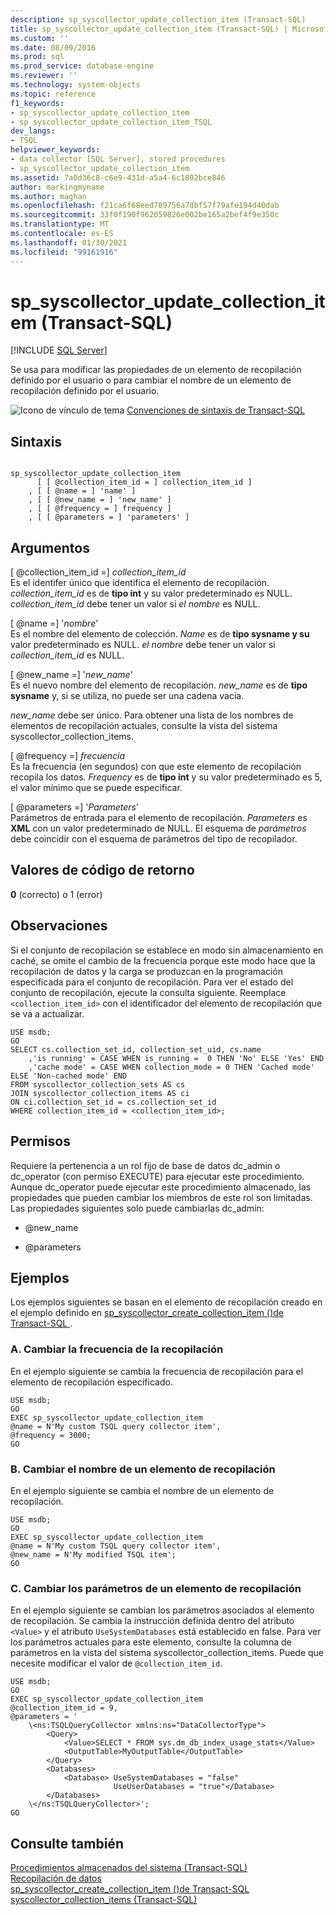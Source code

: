 ```yaml
---
description: sp_syscollector_update_collection_item (Transact-SQL)
title: sp_syscollector_update_collection_item (Transact-SQL) | Microsoft Docs
ms.custom: ''
ms.date: 08/09/2016
ms.prod: sql
ms.prod_service: database-engine
ms.reviewer: ''
ms.technology: system-objects
ms.topic: reference
f1_keywords:
- sp_syscollector_update_collection_item
- sp_syscollector_update_collection_item_TSQL
dev_langs:
- TSQL
helpviewer_keywords:
- data collector [SQL Server], stored procedures
- sp_syscollector_update_collection_item
ms.assetid: 7a0d36c8-c6e9-431d-a5a4-6c1802bce846
author: markingmyname
ms.author: maghan
ms.openlocfilehash: f21ca6f68eed789756a7dbf57f79afe194d40dab
ms.sourcegitcommit: 33f0f190f962059826e002be165a2bef4f9e350c
ms.translationtype: MT
ms.contentlocale: es-ES
ms.lasthandoff: 01/30/2021
ms.locfileid: "99161916"
---
```

# <a name="sp_syscollector_update_collection_item-transact-sql"></a>sp_syscollector_update_collection_item (Transact-SQL)
[!INCLUDE [SQL Server](../../includes/applies-to-version/sqlserver.md)]

  Se usa para modificar las propiedades de un elemento de recopilación definido por el usuario o para cambiar el nombre de un elemento de recopilación definido por el usuario.  
  
 
 ![Icono de vínculo de tema](../../database-engine/configure-windows/media/topic-link.gif "Icono de vínculo de tema") [Convenciones de sintaxis de Transact-SQL](../../t-sql/language-elements/transact-sql-syntax-conventions-transact-sql.md)  
  
## <a name="syntax"></a>Sintaxis  
  
```  
  
sp_syscollector_update_collection_item   
      [ [ @collection_item_id = ] collection_item_id ]  
    , [ [ @name = ] 'name' ]  
    , [ [ @new_name = ] 'new_name' ]  
    , [ [ @frequency = ] frequency ]  
    , [ [ @parameters = ] 'parameters' ]  
```  
  
## <a name="arguments"></a>Argumentos  
 [ @collection_item_id =] *collection_item_id*  
 Es el identifer único que identifica el elemento de recopilación. *collection_item_id* es de **tipo int** y su valor predeterminado es NULL. *collection_item_id* debe tener un valor si *el nombre* es NULL.  
  
 [ @name =] '*nombre*'  
 Es el nombre del elemento de colección. *Name* es de **tipo sysname y su** valor predeterminado es NULL. *el nombre* debe tener un valor si *collection_item_id* es NULL.  
  
 [ @new_name =] '*new_name*'  
 Es el nuevo nombre del elemento de recopilación. *new_name* es de **tipo sysname** y, si se utiliza, no puede ser una cadena vacía.  
  
 *new_name* debe ser único. Para obtener una lista de los nombres de elementos de recopilación actuales, consulte la vista del sistema syscollector_collection_items.  
  
 [ @frequency =] *frecuencia*  
 Es la frecuencia (en segundos) con que este elemento de recopilación recopila los datos. *Frequency* es de **tipo int** y su valor predeterminado es 5, el valor mínimo que se puede especificar.  
  
 [ @parameters =] '*Parameters*'  
 Parámetros de entrada para el elemento de recopilación. *Parameters* es **XML** con un valor predeterminado de NULL. El esquema de *parámetros* debe coincidir con el esquema de parámetros del tipo de recopilador.  
  
## <a name="return-code-values"></a>Valores de código de retorno  
 **0** (correcto) o 1 (error)  
  
## <a name="remarks"></a>Observaciones  
 Si el conjunto de recopilación se establece en modo sin almacenamiento en caché, se omite el cambio de la frecuencia porque este modo hace que la recopilación de datos y la carga se produzcan en la programación especificada para el conjunto de recopilación. Para ver el estado del conjunto de recopilación, ejecute la consulta siguiente. Reemplace `<collection_item_id>` con el identificador del elemento de recopilación que se va a actualizar.  
  
```  
USE msdb;  
GO  
SELECT cs.collection_set_id, collection_set_uid, cs.name   
    ,'is running' = CASE WHEN is_running =  0 THEN 'No' ELSE 'Yes' END  
    ,'cache mode' = CASE WHEN collection_mode = 0 THEN 'Cached mode' ELSE 'Non-cached mode' END  
FROM syscollector_collection_sets AS cs  
JOIN syscollector_collection_items AS ci   
ON ci.collection_set_id = cs.collection_set_id  
WHERE collection_item_id = <collection_item_id>;  
```  
  
## <a name="permissions"></a>Permisos  
 Requiere la pertenencia a un rol fijo de base de datos dc_admin o dc_operator (con permiso EXECUTE) para ejecutar este procedimiento. Aunque dc_operator puede ejecutar este procedimiento almacenado, las propiedades que pueden cambiar los miembros de este rol son limitadas. Las propiedades siguientes solo puede cambiarlas dc_admin:  
  
-   @new_name  
  
-   @parameters  
  
## <a name="examples"></a>Ejemplos  
 Los ejemplos siguientes se basan en el elemento de recopilación creado en el ejemplo definido en [sp_syscollector_create_collection_item &#40;&#41;de Transact-SQL ](../../relational-databases/system-stored-procedures/sp-syscollector-create-collection-item-transact-sql.md).  
  
### <a name="a-changing-the-collection-frequency"></a>A. Cambiar la frecuencia de la recopilación  
 En el ejemplo siguiente se cambia la frecuencia de recopilación para el elemento de recopilación especificado.  
  
```  
USE msdb;  
GO  
EXEC sp_syscollector_update_collection_item   
@name = N'My custom TSQL query collector item',  
@frequency = 3000;  
GO  
```  
  
### <a name="b-renaming-a-collection-item"></a>B. Cambiar el nombre de un elemento de recopilación  
 En el ejemplo siguiente se cambia el nombre de un elemento de recopilación.  
  
```  
USE msdb;  
GO  
EXEC sp_syscollector_update_collection_item   
@name = N'My custom TSQL query collector item',  
@new_name = N'My modified TSQL item';  
GO  
```  
  
### <a name="c-changing-the-parameters-of-a-collection-item"></a>C. Cambiar los parámetros de un elemento de recopilación  
 En el ejemplo siguiente se cambian los parámetros asociados al elemento de recopilación. Se cambia la instrucción definida dentro del atributo `<Value>` y el atributo `UseSystemDatabases` está establecido en false. Para ver los parámetros actuales para este elemento, consulte la columna de parámetros en la vista del sistema syscollector_collection_items. Puede que necesite modificar el valor de `@collection_item_id`.  
  
```  
USE msdb;  
GO  
EXEC sp_syscollector_update_collection_item   
@collection_item_id = 9,   
@parameters = '  
    \<ns:TSQLQueryCollector xmlns:ns="DataCollectorType">  
        <Query>  
            <Value>SELECT * FROM sys.dm_db_index_usage_stats</Value>  
            <OutputTable>MyOutputTable</OutputTable>  
        </Query>  
        <Databases>  
            <Database> UseSystemDatabases = "false"   
                       UseUserDatabases = "true"</Database>  
        </Databases>  
    \</ns:TSQLQueryCollector>';  
GO  
```  
  
## <a name="see-also"></a>Consulte también  
 [Procedimientos almacenados del sistema &#40;Transact-SQL&#41;](../../relational-databases/system-stored-procedures/system-stored-procedures-transact-sql.md)   
 [Recopilación de datos](../../relational-databases/data-collection/data-collection.md)   
 [sp_syscollector_create_collection_item &#40;&#41;de Transact-SQL ](../../relational-databases/system-stored-procedures/sp-syscollector-create-collection-item-transact-sql.md)   
 [syscollector_collection_items &#40;Transact-SQL&#41;](../../relational-databases/system-catalog-views/syscollector-collection-items-transact-sql.md)  
  
  
